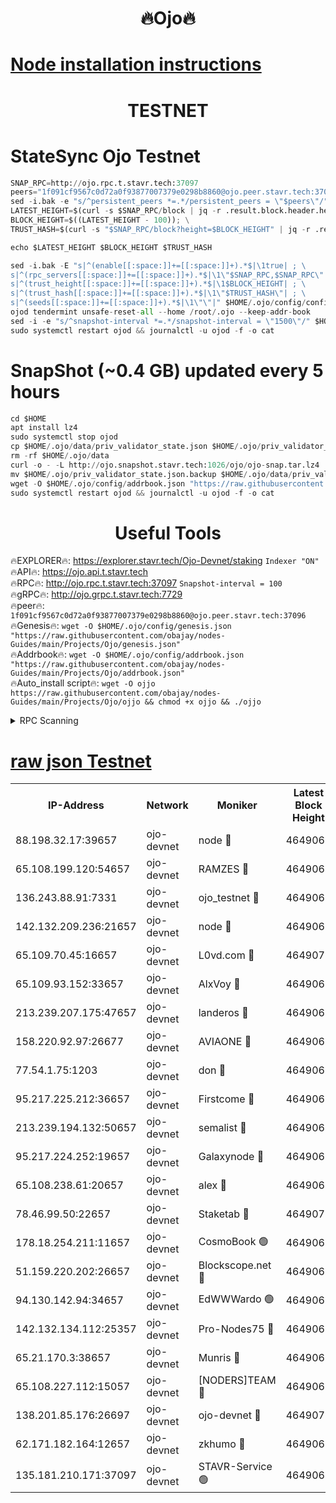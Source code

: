 <h1 align="center"> 🔥Ojo🔥</h1>

[Node installation instructions](https://github.com/obajay/nodes-Guides/tree/main/Projects/Ojo)
=

<h1 align="center"> TESTNET</h1>

# StateSync Ojo Testnet
```python
SNAP_RPC=http://ojo.rpc.t.stavr.tech:37097
peers="1f091cf9567c0d72a0f93877007379e0298b8860@ojo.peer.stavr.tech:37096"
sed -i.bak -e "s/^persistent_peers *=.*/persistent_peers = \"$peers\"/" $HOME/.ojo/config/config.toml
LATEST_HEIGHT=$(curl -s $SNAP_RPC/block | jq -r .result.block.header.height); \
BLOCK_HEIGHT=$((LATEST_HEIGHT - 100)); \
TRUST_HASH=$(curl -s "$SNAP_RPC/block?height=$BLOCK_HEIGHT" | jq -r .result.block_id.hash)

echo $LATEST_HEIGHT $BLOCK_HEIGHT $TRUST_HASH

sed -i.bak -E "s|^(enable[[:space:]]+=[[:space:]]+).*$|\1true| ; \
s|^(rpc_servers[[:space:]]+=[[:space:]]+).*$|\1\"$SNAP_RPC,$SNAP_RPC\"| ; \
s|^(trust_height[[:space:]]+=[[:space:]]+).*$|\1$BLOCK_HEIGHT| ; \
s|^(trust_hash[[:space:]]+=[[:space:]]+).*$|\1\"$TRUST_HASH\"| ; \
s|^(seeds[[:space:]]+=[[:space:]]+).*$|\1\"\"|" $HOME/.ojo/config/config.toml
ojod tendermint unsafe-reset-all --home /root/.ojo --keep-addr-book
sed -i -e "s/^snapshot-interval *=.*/snapshot-interval = \"1500\"/" $HOME/.ojo/config/app.toml
sudo systemctl restart ojod && journalctl -u ojod -f -o cat
```
# SnapShot (~0.4 GB) updated every 5 hours
```python
cd $HOME
apt install lz4
sudo systemctl stop ojod
cp $HOME/.ojo/data/priv_validator_state.json $HOME/.ojo/priv_validator_state.json.backup
rm -rf $HOME/.ojo/data
curl -o - -L http://ojo.snapshot.stavr.tech:1026/ojo/ojo-snap.tar.lz4 | lz4 -c -d - | tar -x -C $HOME/.ojo --strip-components 2
mv $HOME/.ojo/priv_validator_state.json.backup $HOME/.ojo/data/priv_validator_state.json
wget -O $HOME/.ojo/config/addrbook.json "https://raw.githubusercontent.com/obajay/nodes-Guides/main/Projects/Ojo/addrbook.json"
sudo systemctl restart ojod && journalctl -u ojod -f -o cat
```
 <h1 align="center"> Useful Tools</h1>

🔥EXPLORER🔥:        https://explorer.stavr.tech/Ojo-Devnet/staking        `Indexer "ON"` \
🔥API🔥:                     https://ojo.api.t.stavr.tech \
🔥RPC🔥:                    http://ojo.rpc.t.stavr.tech:37097              `Snapshot-interval = 100` \
🔥gRPC🔥:                  http://ojo.grpc.t.stavr.tech:7729 \
🔥peer🔥:                   `1f091cf9567c0d72a0f93877007379e0298b8860@ojo.peer.stavr.tech:37096` \
🔥Genesis🔥:    ```wget -O $HOME/.ojo/config/genesis.json "https://raw.githubusercontent.com/obajay/nodes-Guides/main/Projects/Ojo/genesis.json"``` \
🔥Addrbook🔥:    ```wget -O $HOME/.ojo/config/addrbook.json "https://raw.githubusercontent.com/obajay/nodes-Guides/main/Projects/Ojo/addrbook.json"``` \
🔥Auto_install script🔥: ```wget -O ojjo https://raw.githubusercontent.com/obajay/nodes-Guides/main/Projects/Ojo/ojjo && chmod +x ojjo && ./ojjo```


<details>
<summary>RPC Scanning</summary>

<h2 align="center"> We scan nodes in real time every 4 hours. And we provide the final result of RPC endpoints.
We cannot influence the operation of these nodes in any way. </h2>


```python
If Voting Power is higher than 0 --> then the Node is a validator of the network and may be subject to attack and be a potential threat to the chain.
```
```python
We marked such validators with a red symbol
```

</details>

[raw json Testnet](https://rpc-check.ojot.stavr.tech/ojot/rpc-ojot-result.json)
=


<table><tr><th>IP-Address</th><th>Network</th><th>Moniker</th><th>Latest Block Height</th><th>Earliest Block Height</th><th>Catching Up</th><th>Tx Index</th><th>Voting Power</th><th>Scan Time</th></tr><tr><td>88.198.32.17:39657</td><td>ojo-devnet</td><td>node 🔴</td><td>4649069</td><td>300001</td><td>False</td><td>on</td><td>65654</td><td>2023-12-25T03:14:44.424482240UTC</td></tr><tr><td>65.108.199.120:54657</td><td>ojo-devnet</td><td>RAMZES 🔴</td><td>4649064</td><td>306156</td><td>False</td><td>on</td><td>15420</td><td>2023-12-25T03:14:18.309839781UTC</td></tr><tr><td>136.243.88.91:7331</td><td>ojo-devnet</td><td>ojo_testnet 🔴</td><td>4649065</td><td>308845</td><td>False</td><td>on</td><td>1000</td><td>2023-12-25T03:14:24.629463454UTC</td></tr><tr><td>142.132.209.236:21657</td><td>ojo-devnet</td><td>node 🔴</td><td>4649068</td><td>350001</td><td>False</td><td>on</td><td>1999</td><td>2023-12-25T03:14:42.845117364UTC</td></tr><tr><td>65.109.70.45:16657</td><td>ojo-devnet</td><td>L0vd.com 🔴</td><td>4649070</td><td>695918</td><td>False</td><td>off</td><td>998</td><td>2023-12-25T03:14:50.537047575UTC</td></tr><tr><td>65.109.93.152:33657</td><td>ojo-devnet</td><td>AlxVoy 🔴</td><td>4649068</td><td>2319801</td><td>False</td><td>on</td><td>4536782</td><td>2023-12-25T03:14:42.571188998UTC</td></tr><tr><td>213.239.207.175:47657</td><td>ojo-devnet</td><td>landeros 🔴</td><td>4649067</td><td>2714001</td><td>False</td><td>off</td><td>11083</td><td>2023-12-25T03:14:35.621101145UTC</td></tr><tr><td>158.220.92.97:26677</td><td>ojo-devnet</td><td>AVIAONE 🔴</td><td>4649067</td><td>2754001</td><td>False</td><td>on</td><td>13867</td><td>2023-12-25T03:14:35.320529914UTC</td></tr><tr><td>77.54.1.75:1203</td><td>ojo-devnet</td><td>don 🔴</td><td>4649068</td><td>2906401</td><td>False</td><td>on</td><td>10</td><td>2023-12-25T03:14:44.190159362UTC</td></tr><tr><td>95.217.225.212:36657</td><td>ojo-devnet</td><td>Firstcome 🔴</td><td>4649065</td><td>2985946</td><td>False</td><td>on</td><td>13566</td><td>2023-12-25T03:14:24.313983263UTC</td></tr><tr><td>213.239.194.132:50657</td><td>ojo-devnet</td><td>semalist 🔴</td><td>4649064</td><td>3223522</td><td>False</td><td>on</td><td>19037</td><td>2023-12-25T03:14:18.539726533UTC</td></tr><tr><td>95.217.224.252:19657</td><td>ojo-devnet</td><td>Galaxynode 🔴</td><td>4649069</td><td>3685492</td><td>False</td><td>on</td><td>11888</td><td>2023-12-25T03:14:47.293699232UTC</td></tr><tr><td>65.108.238.61:20657</td><td>ojo-devnet</td><td>alex 🔴</td><td>4649064</td><td>4158001</td><td>False</td><td>on</td><td>11359</td><td>2023-12-25T03:14:17.998369207UTC</td></tr><tr><td>78.46.99.50:22657</td><td>ojo-devnet</td><td>Staketab 🔴</td><td>4649070</td><td>4254801</td><td>False</td><td>on</td><td>1276</td><td>2023-12-25T03:14:50.826001939UTC</td></tr><tr><td>178.18.254.211:11657</td><td>ojo-devnet</td><td>CosmoBook 🟢</td><td>4649068</td><td>4392001</td><td>False</td><td>off</td><td>0</td><td>2023-12-25T03:14:43.685297053UTC</td></tr><tr><td>51.159.220.202:26657</td><td>ojo-devnet</td><td>Blockscope.net 🔴</td><td>4649063</td><td>4425001</td><td>False</td><td>on</td><td>981</td><td>2023-12-25T03:14:15.585333043UTC</td></tr><tr><td>94.130.142.94:34657</td><td>ojo-devnet</td><td>EdWWWardo 🟢</td><td>4649067</td><td>4438946</td><td>False</td><td>on</td><td>0</td><td>2023-12-25T03:14:38.094375166UTC</td></tr><tr><td>142.132.134.112:25357</td><td>ojo-devnet</td><td>Pro-Nodes75 🔴</td><td>4649065</td><td>4549065</td><td>False</td><td>on</td><td>24651</td><td>2023-12-25T03:14:21.455698877UTC</td></tr><tr><td>65.21.170.3:38657</td><td>ojo-devnet</td><td>Munris 🔴</td><td>4649065</td><td>4549065</td><td>False</td><td>off</td><td>20123</td><td>2023-12-25T03:14:23.906963736UTC</td></tr><tr><td>65.108.227.112:15057</td><td>ojo-devnet</td><td>[NODERS]TEAM 🔴</td><td>4649069</td><td>4549069</td><td>False</td><td>off</td><td>9999</td><td>2023-12-25T03:14:47.702322615UTC</td></tr><tr><td>138.201.85.176:26697</td><td>ojo-devnet</td><td>ojo-devnet 🔴</td><td>4649070</td><td>4549070</td><td>False</td><td>on</td><td>1000024000</td><td>2023-12-25T03:14:50.158892960UTC</td></tr><tr><td>62.171.182.164:12657</td><td>ojo-devnet</td><td>zkhumo 🔴</td><td>4649068</td><td>4616001</td><td>False</td><td>off</td><td>998</td><td>2023-12-25T03:14:43.258024628UTC</td></tr><tr><td>135.181.210.171:37097</td><td>ojo-devnet</td><td>STAVR-Service 🟢</td><td>4649064</td><td>4648101</td><td>False</td><td>on</td><td>0</td><td>2023-12-25T03:14:19.141149021UTC</td></tr></table>